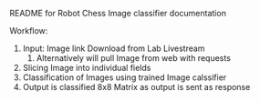 README for Robot Chess Image classifier documentation


Workflow: 

1) Input: Image link Download from Lab Livestream 
   1) Alternatively will pull Image from web with requests
2) Slicing Image into individual fields 
3) Classification of Images using trained Image calssifier 
4) Output is classified 8x8 Matrix as output is sent as response

